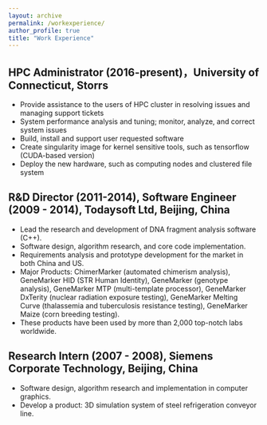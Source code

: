 ```yaml
---
layout: archive
permalink: /workexperience/
author_profile: true
title: "Work Experience"
---
```


HPC Administrator (2016-present)，University of Connecticut, Storrs
------
* Provide assistance to the users of HPC cluster in resolving issues and managing support tickets
* System performance analysis and tuning; monitor, analyze, and correct system issues
* Build, install and support user requested software
* Create singularity image for kernel sensitive tools, such as tensorflow (CUDA-based version)
* Deploy the new hardware, such as computing nodes and clustered file system


R&D Director (2011-2014),  Software Engineer (2009 - 2014), Todaysoft Ltd, Beijing, China
------
* Lead the research and development of DNA fragment analysis software (C++).
* Software design, algorithm research, and core code implementation.
* Requirements analysis and prototype development for the market in both China and US.
* Major Products: ChimerMarker (automated chimerism analysis), GeneMarker HID (STR Human
Identity), GeneMarker (genotype analysis), GeneMarker MTP (multi-template processor), GeneMarker DxTerity (nuclear radiation exposure testing), GeneMarker Melting Curve (thalassemia and tuberculosis resistance testing), GeneMarker Maize (corn breeding testing).
* These products have been used by more than 2,000 top-notch labs worldwide.


Research Intern (2007 - 2008), Siemens Corporate Technology, Beijing, China
------
* Software design, algorithm research and implementation in computer graphics.
* Develop a product: 3D simulation system of steel refrigeration conveyor line.
